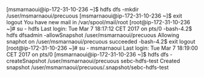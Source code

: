 [msmarnaoui@ip-172-31-10-236 ~]$ hdfs dfs -mkdir /user/msmarnaoui/precuous
[msmarnaoui@ip-172-31-10-236 ~]$ exit
logout
You have new mail in /var/spool/mail/root
[root@ip-172-31-10-236 ~]# su - hdfs
Last login: Tue Mar  7 18:17:12 CET 2017 on pts/0
-bash-4.2$ hdfs dfsadmin -allowSnapshot /user/msmarnaoui/precuous
Allowing snaphot on /user/msmarnaoui/precuous succeeded
-bash-4.2$ exit
logout
[root@ip-172-31-10-236 ~]# su - msmarnaoui
Last login: Tue Mar  7 18:19:00 CET 2017 on pts/0
[msmarnaoui@ip-172-31-10-236 ~]$ hdfs dfs -createSnapshot /user/msmarnaoui/precuous sebc-hdfs-test
Created snapshot /user/msmarnaoui/precuous/.snapshot/sebc-hdfs-test

